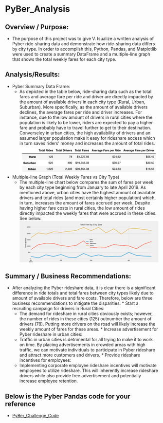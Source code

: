 # PyBer_Analysis

## Overview / Purpose:
   * The purpose of this project was to give V. Isualize a written analysis of Pyber ride-sharing data and demonstrate how ride-sharing data differs by city type. In order to accomplish this, Python, Pandas, and Matplotlib were used to create a summary DataFrame and a multiple-line graph that shows the total weekly fares for each city type. 

## Analysis/Results:
  * Pyber Summary Data Frame:
    * As depicted in the table below, ride-sharing data such as the total fares and average fare per ride and driver are directly impacted by the amount of available drivers in each city type (Rural, Urban, Suburban). More specifically, as the amount of available drivers declines, the average fares per ride and driver increases. For instance, due to the low amount of drivers in rural cities where the population is likely to be lower, riders are expected to pay a higher fare and probably have to travel further to get to their destination. Converseley in urban cities, the high availability of drivers and an assumed larger population make it easy for rideshare access which in turn saves riders' money and increases the amount of total rides. 
        ![Pyber_Summary_DataFrame](analysis/Pyber_Summary_DataFrame.png)
  * Multiple-line Graph (Total Weekly Fares vs City Type)
    * The multiple-line chart below compares the sum of fares per week by each city type beginning from January to late April 2019. As mentioned above, urban cities have the highest amount of available drivers and total rides (and most certainly higher population) which, in turn, increases the amount of fares accrued per week. Despite having higher fare costs in rural cities, the low amount of rides directly impacted the weekly fares that were accrued in these cities. See below.
        ![Pyber_Fare_Summary](analysis/PyBer_Fare_Summary.png)

## Summary / Business Recommendations:
   * After analyzing the Pyber rideshare data, it is clear there is a significant difference in ride totals and total fares between city types likely due to amount of available drivers and fare costs. Therefore, below are three business recommendations to mitigate the disparities. 
    * Start a recruiting campaign for drivers in Rural Cities: 
      * The demand for rideshare in rural cities obviously exists; however, the number of rides in these cities (125) outnumber the amount of drivers (78). Putting more drivers on the road will likely increase the weekly amount of fares for these areas. 
    * Increase advertisement for Pyber rideshare in urban cities:
      * Traffic in urban cities is detrimental for all trying to make it to work on time. By placing advertisements in crowded areas with high traffic, we can motivate individuals to participate in Pyber rideshare and attract more customers and drivers.
    * Provide rideshare incentives for employees:
      *  Implementing corporate employee rideshare incentives will motivate employees to utilize rideshare. This will inherently increase rideshare drivers while also provide free advertisement and potentially increase employee retention.

## Below is the Pyber Pandas code for your reference
   * [PyBer_Challenge_Code](PyBer_Challenge.ipynb)
